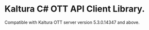 # Kaltura C# OTT API Client Library.
Compatible with Kaltura OTT server version 5.3.0.14347 and above.
